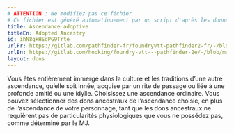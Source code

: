 ```yaml
---
# ATTENTION : Ne modifiez pas ce fichier
# Ce fichier est généré automatiquement par un script d'après les données du module Foundry VTT officiel et de sa traduction
title: Ascendance adoptive
titleEn: Adopted Ancestry
id: ihN8gkHSdPG9Trte
urlFr: https://gitlab.com/pathfinder-fr/foundryvtt-pathfinder2-fr/-/blob/master/data/feats/ihN8gkHSdPG9Trte.htm
urlEn: https://gitlab.com/hooking/foundry-vtt---pathfinder-2e/-/blob/master/packs/data/feats.db/adopted-ancestry.json
layout: dons
---
```

Vous êtes entièrement immergé dans la culture et les traditions d’une autre ascendance, qu’elle soit innée, acquise par un rite de passage ou liée à une profonde amitié ou une idylle. Choisissez une ascendance ordinaire. Vous pouvez sélectionner des dons ancestraux de l’ascendance choisie, en plus de l’ascendance de votre personnage, tant que les dons ancestraux ne requièrent pas de particularités physiologiques que vous ne possédez pas, comme déterminé par le MJ.
